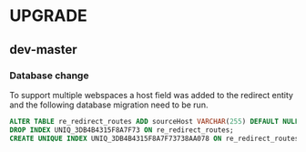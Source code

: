# UPGRADE

## dev-master

### Database change

To support multiple webspaces a host field was added to the redirect entity and
the following database migration need to be run.

```sql
ALTER TABLE re_redirect_routes ADD sourceHost VARCHAR(255) DEFAULT NULL, CHANGE id id VARCHAR(255) NOT NULL, CHANGE source source VARCHAR(255) NOT NULL;
DROP INDEX UNIQ_3DB4B4315F8A7F73 ON re_redirect_routes;
CREATE UNIQUE INDEX UNIQ_3DB4B4315F8A7F73738AA078 ON re_redirect_routes (source, sourceHost);
```
